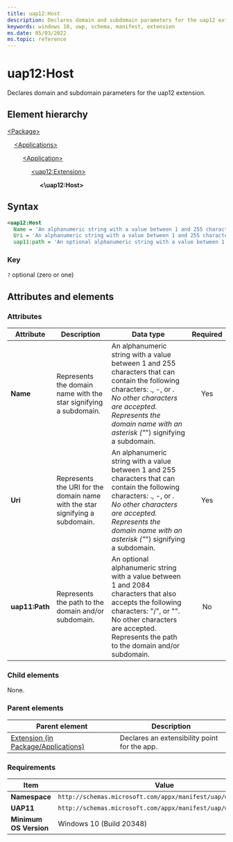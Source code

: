 ```yaml
---
title: uap12:Host
description: Declares domain and subdomain parameters for the uap12 extension.
keywords: windows 10, uwp, schema, manifest, extension
ms.date: 05/03/2022
ms.topic: reference
---
```


# uap12:Host

Declares domain and subdomain parameters for the uap12 extension.

## Element hierarchy

[\<Package\>](element-package.md)

&nbsp;&nbsp;&nbsp;&nbsp;[\<Applications\>](element-applications.md)

&nbsp;&nbsp;&nbsp;&nbsp; &nbsp;&nbsp;&nbsp;&nbsp;[\<Application\>](element-application.md)

&nbsp;&nbsp;&nbsp;&nbsp; &nbsp;&nbsp;&nbsp;&nbsp; &nbsp;&nbsp;&nbsp;&nbsp;[\<uap12:Extension\>](element-uap12-extension.md)

&nbsp;&nbsp;&nbsp;&nbsp; &nbsp;&nbsp;&nbsp;&nbsp; &nbsp;&nbsp;&nbsp;&nbsp; &nbsp;&nbsp;&nbsp;&nbsp;**<\uap12:Host\>**

## Syntax

```xml
<uap12:Host
  Name = 'An alphanumeric string with a value between 1 and 255 characters that can contain the following characters: ., -, or *. No other characters are accepted. Represents the domain name with an asterisk ("*") signifying a subdomain.'
  Uri = 'An alphanumeric string with a value between 1 and 255 characters that can contain the following characters: ., -, or *. No other characters are accepted. Represents the domain name with an asterisk ("*") signifying a subdomain.'
  uap11:path = 'An optional alphanumeric string with a value between 1 and 2084 characters that also accepts the following characters: "/", or "\". No other characters are accepted. Represents the path to the domain and/or subdomain.' />
```

### Key

`?`  optional (zero or one)

## Attributes and elements

### Attributes

| Attribute | Description | Data type | Required |
|-|-|-|:-:|
| **Name** | Represents the domain name with the star signifying a subdomain. | An alphanumeric string with a value between 1 and 255 characters that can contain the following characters: ., -, or *. No other characters are accepted. Represents the domain name with an asterisk ("*") signifying a subdomain. | Yes |
| **Uri** | Represents the URI for the domain name with the star signifying a subdomain. | An alphanumeric string with a value between 1 and 255 characters that can contain the following characters: ., -, or *. No other characters are accepted. Represents the domain name with an asterisk ("*") signifying a subdomain. | Yes |
| **uap11:Path** | Represents the path to the domain and/or subdomain. | An optional alphanumeric string with a value between 1 and 2084 characters that also accepts the following characters: "/", or "\". No other characters are accepted. Represents the path to the domain and/or subdomain. | No |

### Child elements

None.

### Parent elements

| Parent element | Description |
|-|-|
| [Extension (in Package/Applications)](element-extension.md) | Declares an extensibility point for the app. |

### Requirements

| Item | Value |
|-|-|
| **Namespace** | `http://schemas.microsoft.com/appx/manifest/uap/windows/10/12` |
| **UAP11** | `http://schemas.microsoft.com/appx/manifest/uap/windows/10/11` |
| **Minimum OS Version** | Windows 10 (Build 20348) |
